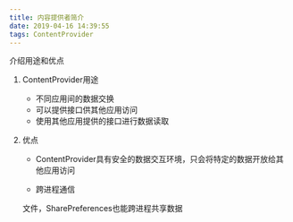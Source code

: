 ```yaml
---
title: 内容提供者简介
date: 2019-04-16 14:39:55
tags: ContentProvider
---
```




介绍用途和优点

<!-- more -->

1. ContentProvider用途

   - 不同应用间的数据交换
   - 可以提供接口供其他应用访问
   - 使用其他应用提供的接口进行数据读取

2. 优点

   - ContentProvider具有安全的数据交互环境，只会将特定的数据开放给其他应用访问

   - 跨进程通信

   文件，SharePreferences也能跨进程共享数据